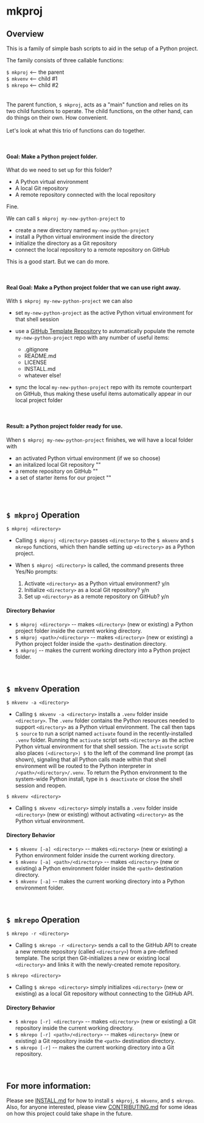 # mkproj

## Overview
This is a family of simple bash scripts to aid in the setup of a Python project.

The family consists of three callable functions:

`$ mkproj`  <-- the parent  
`$ mkvenv`  <-- child #1  
`$ mkrepo`  <-- child #2  
 <br>  
The parent function, `$ mkproj`, acts as a "main" function and relies on its two child functions to operate. The child functions, on the other hand, can do things on their own. How convenient.
<br>  
Let's look at what this trio of functions can do together.  
  
  <br>  
  
#### Goal: Make a Python project folder.  
What do we need to set up for this folder?  
- A Python virtual environment  
- A local Git repository  
- A remote repository connected with the local repository  
  
Fine.  
  
We can call `$ mkproj my-new-python-project` to  
- create a new directory named `my-new-python-project`
- install a Python virtual environment inside the directory
- initialize the directory as a Git repository
- connect the local repository to a remote repository on GitHub 
  
This is a good start. But we can do more.  
  
  <br>  
  
#### Real Goal: Make a Python project folder that we can use right away.


With `$ mkproj my-new-python-project` we can also
  
- set `my-new-python-project` as the active Python virtual environment for that shell session
- use a [GitHub Template Repository](https://docs.github.com/en/free-pro-team@latest/github/creating-cloning-and-archiving-repositories/creating-a-template-repository) to automatically populate the remote `my-new-python-project` repo with any number of useful items:  
   - .gitignore  
   - README.md  
   - LICENSE  
   - INSTALL.md
   - whatever else!
- sync the local `my-new-python-project` repo with its remote counterpart on GitHub, thus making these useful items automatically appear in our local project folder  
  
  <br>  
  
#### Result: a Python project folder ready for use.
When `$ mkproj my-new-python-project` finishes, we will have a local folder with  
   - an activated Python virtual environment (if we so choose)
   - an initalized local Git repository ""
   - a remote repository on GitHub ""
   - a set of starter items for our project ""  
   
<end>  </end>  
  <br>
## `$ mkproj` Operation
`$ mkproj <directory>`

- Calling `$ mkproj <directory>` passes `<directory>` to the `$ mkvenv` and `$ mkrepo` functions, which then handle setting up `<directory>` as a Python project.

- When `$ mkproj <directory>` is called, the command presents three Yes/No prompts:
  1. Activate `<directory>` as a Python virtual environment? y/n
  2. Initialize `<directory>` as a local Git repository? y/n
  3. Set up `<directory>` as a remote repository on GitHub? y/n
  
#### Directory Behavior  
- `$ mkproj <directory>` -- makes `<directory>` (new or existing) a Python project folder inside the current working directory.  
- `$ mkproj <path>/<directory>` -- makes `<directory>` (new or existing) a Python project folder inside the `<path>` destination directory.  
- `$ mkproj` -- makes the current working directory into a Python project folder.  
<end>  </end>  
  <br>
## `$ mkvenv` Operation
`$ mkvenv -a <directory>`  
  
- Calling `$ mkvenv -a <directory>` installs a `.venv` folder inside `<directory>`. The `.venv` folder contains the Python resources needed to support `<directory>` as a Python virtual environment. The call then taps `$ source` to run a script named `activate` found in the recently-installed `.venv` folder. Running the `activate` script sets `<directory>` as the active Python virtual environment for that shell session. The `activate` script also places `(<directory>) $` to the left of the command line prompt (as shown), signaling that all Python calls made within that shell environment will be routed to the Python interpreter in `/<path>/<directory>/.venv`. To return the Python environment to the system-wide Python install, type in `$ deactivate` or close the shell session and reopen.

`$ mkvenv <directory>`  

- Calling `$ mkvenv <directory>` simply installs a `.venv` folder inside `<directory>` (new or existing) without activating `<directory>` as the Python virtual environment.
  
#### Directory Behavior  
- `$ mkvenv [-a] <directory>` -- makes `<directory>` (new or existing) a Python environment folder inside the current working directory.  
- `$ mkvenv [-a] <path>/<directory>` -- makes `<directory>` (new or existing) a Python environment folder inside the `<path>` destination directory.  
- `$ mkvenv [-a]` -- makes the current working directory into a Python environment folder.  
<end>  </end>  
  <br>
## `$ mkrepo` Operation
`$ mkrepo -r <directory>`  
  
- Calling `$ mkrepo -r <directory>` sends a call to the GitHub API to create a new remote repository (called
`<directory>`) from a pre-defined template. The script then Git-initializes a new or existing local
`<directory>` and links it with the newly-created remote repository.  
  
`$ mkrepo <directory>`  

- Calling `$ mkrepo <directory>` simply initializes `<directory>` (new or existing) as a local Git repository
without connecting to the GitHub API.  
  
#### Directory Behavior  
- `$ mkrepo [-r] <directory>` -- makes `<directory>` (new or existing) a Git repository inside the current working directory.  
- `$ mkrepo [-r] <path>/<directory>` -- makes `<directory>` (new or existing) a Git repository inside the `<path>` destination directory.  
- `$ mkrepo [-r]` -- makes the current working directory into a Git repository.  
<end>  </end>  
  <br>  
  
## For more information:  
Please see [INSTALL.md](https://github.com/PaulHBartley/mkproj/blob/main/INSTALL.md) for how to install `$ mkproj`, `$ mkvenv`, and `$ mkrepo`.  
Also, for anyone interested, please view [CONTRIBUTING.md](https://github.com/PaulHBartley/mkproj/blob/main/CONTRIBUTING.md) for some ideas on how this project could take shape in the future.



